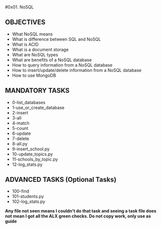 #0x01. NoSQL

## OBJECTIVES
- What NoSQL means
- What is difference between SQL and NoSQL
- What is ACID
- What is a document storage
- What are NoSQL types
- What are benefits of a NoSQL database
- How to query information from a NoSQL database
- How to insert/update/delete information from a NoSQL database
- How to use MongoDB

## MANDATORY TASKS
- 0-list_databases
- 1-use_or_create_database
- 2-insert
- 3-all
- 4-match
- 5-count
- 6-update
- 7-delete
- 8-all.py
- 9-insert_school.py
- 10-update_topics.py
- 11-schools_by_topic.py
- 12-log_stats.py

## ADVANCED TASKS (Optional Tasks)
- 100-find
- 101-students.py
- 102-log_stats.py

**Any file not seen means I couldn't do that task and seeing a task file does not mean I got all the ALX green checks. Do not copy work, only use as guide**

